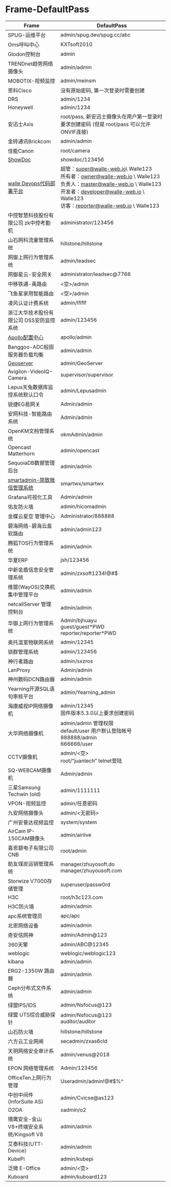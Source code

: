 # Frame-DefaultPass

| Frame                                                        | DefaultPass                                                  |
| ------------------------------------------------------------ | ------------------------------------------------------------ |
| SPUG-运维平台                                       |      admin/spug.dev/spug.cc/abc   |
| Oms呼叫中心                                       |      KXTsoft2010   |
| Glodon控制台    | admin|
| TRENDnet趋势网络摄像头                                       | admin/admin                                                  |
| MOBOTIX-视频监控                                             | admin/meinsm                                                 |
| 思科Cisco                                                    | 没有原始密码, 第一次登录时需要创建                           |
| DRS                                                          | admin/1234                                                   |
| Honeywell                                                    | admin/1234                                                   |
| 安迅士Axis                                                   | root/pass, 新安迅士摄像头在用户第一登录时要求创建密码 (但是 root/pass 可以允许ONVIF连接) |
| 金砖通讯Brickcom                                             | admin/admin                                                  |
| 佳能Canon                                                    | root/camera                                                  |
| [ShowDoc](https://www.showdoc.com.cn/)                       | showdoc/123456                                               |
| [walle Devops代码部署平台](https://walle-web.io/)            | 超管：super@walle-web.io\ Walle123  <br />所有者：owner@walle-web.io \ Walle123  <br />负责人：master@walle-web.io \ Walle123  <br />开发者：developer@walle-web.io \ Walle123  <br />访客：reporter@walle-web.io \ Walle123 |
| 中控智慧科技股份有限公司 zk中控考勤机                        | administrator/123456                                         |
| 山石网科流量管理系统                                         | hillstone/hillstone                                          |
| 网御上网行为管理系统                                         | admin/leadsec                                                |
| 网御星云-安全网关                                            | administrator/leadsec@7766                                   |
| 中移铁通-禹路由                                              | <空>/admin                                                   |
| 飞鱼星家用智能路由                                           | <空>/admin                                                   |
| 凌风认证计费系统                                             | admin/lflflf                                                 |
| 浙江大华技术股份有限公司 DSS安防监控系统                     | admin/123456                                                 |
| [Apollo配置中心](https://github.com/ctripcorp/apollo)        | apollo/admin                                                 |
| Banggoo-ADC般固服务器负载均衡                                | admin/admin                                                  |
| [Geoserver](http://geoserver.org/)                           | admin/GeoServer                                              |
| Avigilon-VideoIQ-Camera                                      | supervisor/supervisor                                        |
| Lepus天兔数据库监控系统默认口令                              | admin/Lepusadmin                                             |
| 锐捷EG易网关                                                 | Admin/admin                                                  |
| 安网科技-智能路由系统                                        | Admin/admin                                                  |
| OpenKM文档管理系统                                           | okmAdmin/admin                                               |
| Opencast Matterhorn                                          | admin/opencast                                               |
| SequoiaDB数据管理后台                                        | admin/admin                                                  |
| [smartadmin-简致微信管理系统](https://www.suibianlu.com/21607.html)<br /> | smartwx/smartwx<br />                                        |
| Grafana可视化工具                                            | Admin/admin                                                  |
| 佑友防火墙                                                   | admin/hicomadmin                                             |
| 金蝶云星空 管理中心                                          | Administrator/888888                                         |
| 碧海网络-碧海云盒软路由                                      | admin/admin123                                               |
| 腾狐TOS行为管理系统                                          | admin/admin                                                  |
| 华夏ERP                                                      | jsh/123456                                                   |
| 中新金盾信息安全管理系统                                     | admin/zxsoft1234!@#$                                         |
| 维盟(WayOS)交换机集中管理平台                                | admin/admin                                                  |
| netcallServer 管理控制台                                     | admin/admin                                                  |
| 华御上网行为管理系统                                         | Admin/bjhuayu<br />guest/guest\*PWD<br />reporter/reporter\*PWD |
| 奥托温室物联网系统                                           | admin/12345                                                  |
| 锁群管理系统                                                 | admin/123456                                                 |
| 神行者路由                                                   | admin/sxzros                                                 |
| LanProxy                                                     | Admin/admin<br />                                            |
| 神州数码DCN路由器                                            | admin/admin                                                  |
| Yearning开源SQL语句审核平台                                  | admin/Yearning_admin                                         |
| 海康威视IP网络摄像机                                         | admin/12345<br />固件版本5.3.0以上要求创建密码               |
| 大华网络摄像机                                               | admin/admin 管理权限<br/>default/user 用户默认登陆帐号<br/>888888/admin<br/>666666/user |
| CCTV摄像机                                                   | admin/<空><br />root/”juantech” telnet登陆                   |
| SQ-WEBCAM摄像机                                              | Admin/admin                                                  |
| 三星Samsung Techwin (old)                                    | admin/1111111                                                |
| VPON-视频监控                                                | admin/任意密码                                               |
| 九安网络摄像头                                               | admin/<无密码>                                               |
| 广州安普达视频监控                                           | system/system                                                |
| AirCam IP-150CAM摄像头                                       | admin/airlive                                                |
| 喜恩碧电子有限公司CNB                                        | root/admin                                                   |
| 助友煤炭运销管理系统                                         | manager/zhuyosoft.do<br />manager/zhuyousoft.com             |
| Storwize V7000存储管理                                       | superuser/passw0rd                                           |
| H3C                                                          | root/h3c123.com                                              |
| H3C防火墙                                                    | admin/admin                                                  |
| apc系统管理员                                                | apc/apc                                                      |
| 北恩网络设备                                                 | admin/admin                                                  |
| 奇安信网神                                                   | admin/Admin@123                                              |
| 360天擎                                                      | admin/ABC@12345                                              |
| weblogic                                                     | weblogic/weblogic123                                         |
| kibana                                                       | admin/admin                                                  |
| ERG2-1350W 路由器                                            | admin/admin                                                  |
| Ceph分布式文件系统                                           | admin/admin                                                  |
| 绿盟IPS/IDS                                                  | admin/Nsfocus@123                                            |
| 绿盟 UTS综合威胁探针                                                  | admin/Nsfocus@123 <br/>auditor/auditor                                         |
| 山石防火墙                                                   | hillstone/hillstone                                          |
| 六方云工业网闸                                               | secadmin/zxas6cld                                            |
| 天玥网络安全审计系统                                         | admin/venus@2018                                             |
| EPON 网络管理系统                                            | Admin/123456                                                 |
| OfficeTen上网行为管理                                        | Useradmin/admin!@#$%^                                        |
| 中创中间件(InforSuite AS)                                        | admin/Cvicse@as123                                        |
| O2OA                                        | xadmin/o2                                        |
| 猎鹰安全-金山V8+终端安全系统/Kingsoft V8                    | admin/admin                                      |
| 艾泰科技(UTT-Device)                    | admin/admin                                      |
| KubePi                    | admin/kubepi                                      |
| 泛微 E-Office                    | admin/<空>                                      |
| Kuboard                    | admin/kuboard123                                   |
